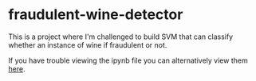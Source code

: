# fraudulent-wine-detector

This is a project where I'm challenged to build SVM that can classify whether an instance of wine if fraudulent or not.

If you have trouble viewing the ipynb file you can alternatively view them [here](https://nbviewer.org/github/AbdulRahmanSilmy/fraudulent-wine-detector/blob/main/SVM-ProjectStudent.ipynb).

